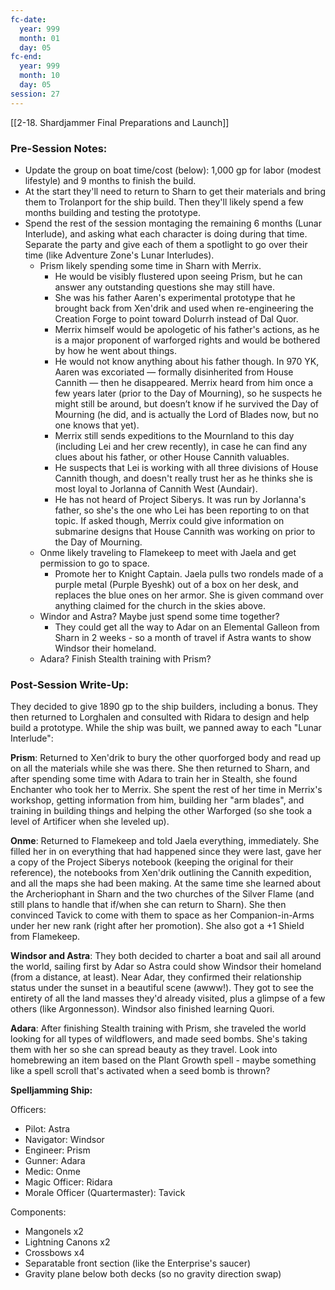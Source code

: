 ```yaml
---
fc-date:
  year: 999
  month: 01
  day: 05
fc-end:
  year: 999
  month: 10
  day: 05
session: 27
---
```

[[2-18. Shardjammer Final Preparations and Launch]]

### Pre-Session Notes:
* Update the group on boat time/cost (below): 1,000 gp for labor (modest lifestyle) and 9 months to finish the build.
* At the start they'll need to return to Sharn to get their materials and bring them to Trolanport for the ship build. Then they'll likely spend a few months building and testing the prototype.
* Spend the rest of the session montaging the remaining 6 months (Lunar Interlude), and asking what each character is doing during that time. Separate the party and give each of them a spotlight to go over their time (like Adventure Zone's Lunar Interludes).
	* Prism likely spending some time in Sharn with Merrix.
		* He would be visibly flustered upon seeing Prism, but he can answer any outstanding questions she may still have.
		* She was his father Aaren's experimental prototype that he brought back from Xen'drik and used when re-engineering the Creation Forge to point toward Dolurrh instead of Dal Quor.
		* Merrix himself would be apologetic of his father's actions, as he is a major proponent of warforged rights and would be bothered by how he went about things.
		* He would not know anything about his father though. In 970 YK, Aaren was excoriated — formally disinherited from House Cannith — then he disappeared. Merrix heard from him once a few years later (prior to the Day of Mourning), so he suspects he might still be around, but doesn’t know if he survived the Day of Mourning (he did, and is actually the Lord of Blades now, but no one knows that yet).
		* Merrix still sends expeditions to the Mournland to this day (including Lei and her crew recently), in case he can find any clues about his father, or other House Cannith valuables.
		* He suspects that Lei is working with all three divisions of House Cannith though, and doesn't really trust her as he thinks she is most loyal to Jorlanna of Cannith West (Aundair).
		* He has not heard of Project Siberys. It was run by Jorlanna's father, so she's the one who Lei has been reporting to on that topic. If asked though, Merrix could give information on submarine designs that House Cannith was working on prior to the Day of Mourning.
	* Onme likely traveling to Flamekeep to meet with Jaela and get permission to go to space.
		* Promote her to Knight Captain. Jaela pulls two rondels made of a purple metal (Purple Byeshk) out of a box on her desk, and replaces the blue ones on her armor. She is given command over anything claimed for the church in the skies above.
	* Windor and Astra? Maybe just spend some time together?
		* They could get all the way to Adar on an Elemental Galleon from Sharn in 2 weeks - so a month of travel if Astra wants to show Windsor their homeland.
	* Adara? Finish Stealth training with Prism?


### Post-Session Write-Up:
They decided to give 1890 gp to the ship builders, including a bonus. They then returned to Lorghalen and consulted with Ridara to design and help build a prototype. While the ship was built, we panned away to each "Lunar Interlude":

**Prism**: Returned to Xen'drik to bury the other quorforged body and read up on all the materials while she was there. She then returned to Sharn, and after spending some time with Adara to train her in Stealth, she found Enchanter who took her to Merrix. She spent the rest of her time in Merrix's workshop, getting information from him, building her "arm blades", and training in building things and helping the other Warforged (so she took a level of Artificer when she leveled up).

**Onme**: Returned to Flamekeep and told Jaela everything, immediately. She filled her in on everything that had happened since they were last, gave her a copy of the Project Siberys notebook (keeping the original for their reference), the notebooks from Xen'drik outlining the Cannith expedition, and all the maps she had been making. At the same time she learned about the Archeriophant in Sharn and the two churches of the Silver Flame (and still plans to handle that if/when she can return to Sharn). She then convinced Tavick to come with them to space as her Companion-in-Arms under her new rank (right after her promotion). She also got a +1 Shield from Flamekeep.

**Windsor and Astra**: They both decided to charter a boat and sail all around the world, sailing first by Adar so Astra could show Windsor their homeland (from a distance, at least). Near Adar, they confirmed their relationship status under the sunset in a beautiful scene (awww!). They got to see the entirety of all the land masses they'd already visited, plus a glimpse of a few others (like Argonnesson). Windsor also finished learning Quori.

**Adara**: After finishing Stealth training with Prism, she traveled the world looking for all types of wildflowers, and made seed bombs. She's taking them with her so she can spread beauty as they travel. Look into homebrewing an item based on the Plant Growth spell - maybe something like a spell scroll that's activated when a seed bomb is thrown?

**Spelljamming Ship:**

Officers:
-   Pilot: Astra
-   Navigator: Windsor
-   Engineer: Prism
-   Gunner: Adara
-   Medic: Onme
-   Magic Officer: Ridara
-   Morale Officer (Quartermaster): Tavick

Components:
-   Mangonels x2
-   Lightning Canons x2
-   Crossbows x4
-   Separatable front section (like the Enterprise's saucer)
-   Gravity plane below both decks (so no gravity direction swap)